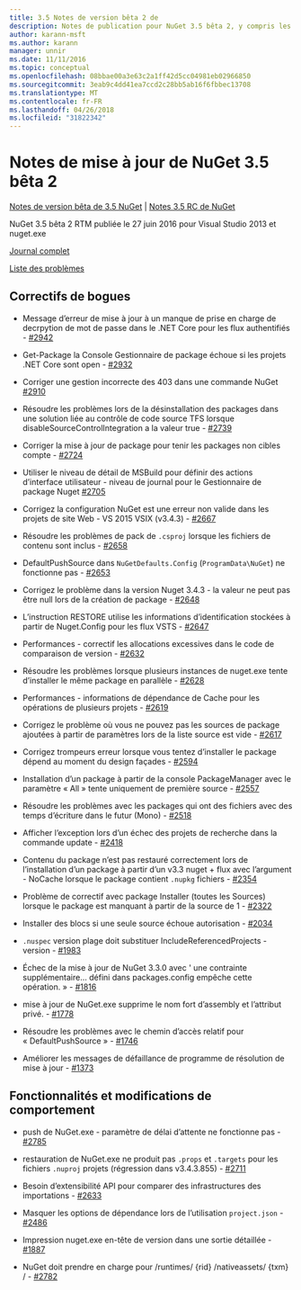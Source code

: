 ```yaml
---
title: 3.5 Notes de version bêta 2 de
description: Notes de publication pour NuGet 3.5 bêta 2, y compris les problèmes connus, les correctifs de bogues, les fonctionnalités ajoutées et dcr.
author: karann-msft
ms.author: karann
manager: unnir
ms.date: 11/11/2016
ms.topic: conceptual
ms.openlocfilehash: 08bbae00a3e63c2a1ff42d5cc04981eb02966850
ms.sourcegitcommit: 3eab9c4dd41ea7ccd2c28bb5ab16f6fbbec13708
ms.translationtype: MT
ms.contentlocale: fr-FR
ms.lasthandoff: 04/26/2018
ms.locfileid: "31822342"
---
```

# <a name="nuget-35-beta2-release-notes"></a>Notes de mise à jour de NuGet 3.5 bêta 2

[Notes de version bêta de 3.5 NuGet](../release-notes/nuget-3.5-Beta.md) | [Notes 3.5 RC de NuGet](../release-notes/nuget-3.5-RC.md)

NuGet 3.5 bêta 2 RTM publiée le 27 juin 2016 pour Visual Studio 2013 et nuget.exe

[Journal complet](https://github.com/NuGet/NuGet.Client/compare/release-3.5.0-beta...release-3.5.0-beta2)

[Liste des problèmes](https://github.com/Nuget/Home/issues?q=is%3Aissue+milestone%3A%223.5+Beta2%22+is%3Aclosed)

## <a name="bug-fixes"></a>Correctifs de bogues

* Message d’erreur de mise à jour à un manque de prise en charge de decrpytion de mot de passe dans le .NET Core pour les flux authentifiés - [#2942](https://github.com/NuGet/Home/issues/2942)

* Get-Package la Console Gestionnaire de package échoue si les projets .NET Core sont open - [#2932](https://github.com/NuGet/Home/issues/2932)

* Corriger une gestion incorrecte des 403 dans une commande NuGet [#2910](https://github.com/NuGet/Home/issues/2910)

* Résoudre les problèmes lors de la désinstallation des packages dans une solution liée au contrôle de code source TFS lorsque disableSourceControlIntegration a la valeur true - [#2739](https://github.com/NuGet/Home/issues/2739)

* Corriger la mise à jour de package pour tenir les packages non cibles compte - [#2724](https://github.com/NuGet/Home/issues/2724)

* Utiliser le niveau de détail de MSBuild pour définir des actions d’interface utilisateur - niveau de journal pour le Gestionnaire de package Nuget [#2705](https://github.com/NuGet/Home/issues/2705)

* Corrigez la configuration NuGet est une erreur non valide dans les projets de site Web - VS 2015 VSIX (v3.4.3) - [#2667](https://github.com/NuGet/Home/issues/2667)

* Résoudre les problèmes de pack de `.csproj` lorsque les fichiers de contenu sont inclus - [#2658](https://github.com/NuGet/Home/issues/2658)

* DefaultPushSource dans `NuGetDefaults.Config` (`ProgramData\NuGet`) ne fonctionne pas - [#2653](https://github.com/NuGet/Home/issues/2653)

* Corrigez le problème dans la version Nuget 3.4.3 - la valeur ne peut pas être null lors de la création de package - [#2648](https://github.com/NuGet/Home/issues/2648)

* L’instruction RESTORE utilise les informations d’identification stockées à partir de Nuget.Config pour les flux VSTS - [#2647](https://github.com/NuGet/Home/issues/2647)

* Performances - correctif les allocations excessives dans le code de comparaison de version - [#2632](https://github.com/NuGet/Home/issues/2632)

* Résoudre les problèmes lorsque plusieurs instances de nuget.exe tente d’installer le même package en parallèle - [#2628](https://github.com/NuGet/Home/issues/2628)

* Performances - informations de dépendance de Cache pour les opérations de plusieurs projets - [#2619](https://github.com/NuGet/Home/issues/2619)

* Corrigez le problème où vous ne pouvez pas les sources de package ajoutées à partir de paramètres lors de la liste source est vide - [#2617](https://github.com/NuGet/Home/issues/2617)

* Corrigez trompeurs erreur lorsque vous tentez d’installer le package dépend au moment du design façades - [#2594](https://github.com/NuGet/Home/issues/2594)

* Installation d’un package à partir de la console PackageManager avec le paramètre « All » tente uniquement de première source - [#2557](https://github.com/NuGet/Home/issues/2557)

* Résoudre les problèmes avec les packages qui ont des fichiers avec des temps d’écriture dans le futur (Mono) - [#2518](https://github.com/NuGet/Home/issues/2518)

* Afficher l’exception lors d’un échec des projets de recherche dans la commande update - [#2418](https://github.com/NuGet/Home/issues/2418)

* Contenu du package n’est pas restauré correctement lors de l’installation d’un package à partir d’un v3.3 nuget + flux avec l’argument - NoCache lorsque le package contient `.nupkg` fichiers - [#2354](https://github.com/NuGet/Home/issues/2354)

* Problème de correctif avec package Installer (toutes les Sources) lorsque le package est manquant à partir de la source de 1 - [#2322](https://github.com/NuGet/Home/issues/2322)

* Installer des blocs si une seule source échoue autorisation - [#2034](https://github.com/NuGet/Home/issues/2034)

* `.nuspec` version plage doit substituer IncludeReferencedProjects - version - [#1983](https://github.com/NuGet/Home/issues/1983)

* Échec de la mise à jour de NuGet 3.3.0 avec ' une contrainte supplémentaire... défini dans packages.config empêche cette opération. » - [#1816](https://github.com/NuGet/Home/issues/1816)

* mise à jour de NuGet.exe supprime le nom fort d’assembly et l’attribut privé. - [#1778](https://github.com/NuGet/Home/issues/1778)

* Résoudre les problèmes avec le chemin d’accès relatif pour « DefaultPushSource » - [#1746](https://github.com/NuGet/Home/issues/1746)

* Améliorer les messages de défaillance de programme de résolution de mise à jour - [#1373](https://github.com/NuGet/Home/issues/1373)

## <a name="features-and-behavior-changes"></a>Fonctionnalités et modifications de comportement

* push de NuGet.exe - paramètre de délai d’attente ne fonctionne pas - [#2785](https://github.com/NuGet/Home/issues/2785)

* restauration de NuGet.exe ne produit pas `.props` et `.targets` pour les fichiers `.nuproj` projets (régression dans v3.4.3.855) - [#2711](https://github.com/NuGet/Home/issues/2711)

* Besoin d’extensibilité API pour comparer des infrastructures des importations - [#2633](https://github.com/NuGet/Home/issues/2633)

* Masquer les options de dépendance lors de l’utilisation `project.json`  -  [#2486](https://github.com/NuGet/Home/issues/2486)

* Impression nuget.exe en-tête de version dans une sortie détaillée - [#1887](https://github.com/NuGet/Home/issues/1887)

* NuGet doit prendre en charge pour /runtimes/ {rid} /nativeassets/ {txm} / - [#2782](https://github.com/NuGet/Home/issues/2782)